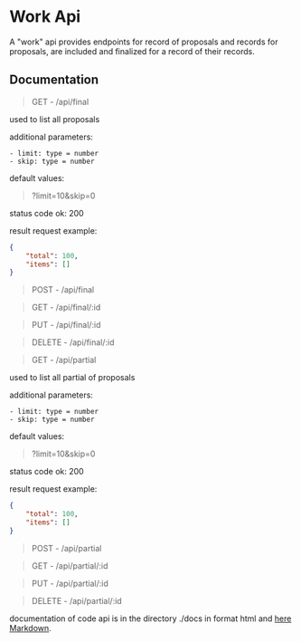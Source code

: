 # Work Api

A "work" api provides endpoints for record of proposals and records for proposals, are included and finalized for a record of their records.

## Documentation

> GET - /api/final

used to list all proposals

additional parameters:

    - limit: type = number
    - skip: type = number

default values:

> ?limit=10&skip=0

status code ok: 200

result request example:

```json
{
    "total": 100,
    "items": []
}

```

> POST - /api/final

> GET - /api/final/:id

> PUT - /api/final/:id

> DELETE - /api/final/:id

> GET - /api/partial

used to list all partial of proposals

additional parameters:

    - limit: type = number
    - skip: type = number

default values:

> ?limit=10&skip=0

status code ok: 200

result request example:

```json
{
    "total": 100,
    "items": []
}

```

> POST - /api/partial

> GET - /api/partial/:id

> PUT - /api/partial/:id

> DELETE - /api/partial/:id

documentation of code api is in the directory ./docs in format html and [here Markdown](https://github.com/sandroramone/work/blob/master/DOCUMENTATION.md).
